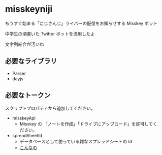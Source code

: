 # misskeyniji
もうすぐ始まる「にじさんじ」ライバーの配信をお知らせする Misskey ボット

中学生の頃書いた Twitter ボットを流用したよ

文字列結合が汚いね

## 必要なライブラリ

- Parser
- dayjs

## 必要なトークン

スクリプトプロパティから追加してください。

- misskeyApi
  - Misskey の 「ノートを作成」「ドライブにアップロード」を許可してください。
- spreadSheetId
  - データベースとして使っている雑なスプレッドシートの Id
  - [こんなの](https://docs.google.com/spreadsheets/d/e/2PACX-1vQzj32WoDFknJdCTOM23xu2Cy-6ZSpT3tb03No-EnWV2OR_1nV8M3lD2C72af-GG1fPUDUQ4ZvZmQnK/pubhtml)
